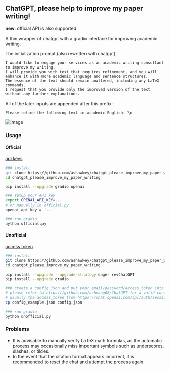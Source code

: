 ## ChatGPT, please help to improve my paper writing!

**new**: official API is also supported.

A thin wrapper of chatgpt with a gradio interface for improving academic writing.

The initialization prompt (also rewritten with chatgpt):
```
I would like to engage your services as an academic writing consultant to improve my writing. 
I will provide you with text that requires refinement, and you will enhance it with more academic language and sentence structures.
The essence of the text should remain unaltered, including any LaTeX commands. 
I request that you provide only the improved version of the text without any further explanations.
```

All of the later inputs are appended after this prefix:
```
Please refine the following text in academic English: \n
```

![image](https://user-images.githubusercontent.com/25863658/220972178-f9a343ac-04aa-4367-bd23-31402801b56b.png)


### Usage

#### Official
[api keys](https://platform.openai.com/account/api-keys)
```bash
### install
git clone https://github.com/ashawkey/chatgpt_please_improve_my_paper_writing.git
cd chatgpt_please_improve_my_paper_writing

pip install --upgrade gradio openai

### setup your API key 
export OPENAI_API_KEY=...
# or manually in official.py
openai.api_key = '...'

### run gradio
python official.py
```

#### Unofficial
[access token](https://chat.openai.com/api/auth/session)
```bash
### install
git clone https://github.com/ashawkey/chatgpt_please_improve_my_paper_writing.git
cd chatgpt_please_improve_my_paper_writing

pip install --upgrade --upgrade-strategy eager revChatGPT
pip install --upgrade gradio

### create a config.json and put your email/password/access_token into it.
# please refer to https://github.com/acheong08/ChatGPT for a valid config.
# usually the access_token from https://chat.openai.com/api/auth/session is enough.
cp config_example.json config.json

### run gradio
python unofficial.py
```


### Problems
* It is advisable to manually verify LaTeX math formulas, as the automatic process may occasionally miss important symbols such as underscores, slashes, or tildes. 
* In the event that the citation format appears incorrect, it is recommended to reset the chat and attempt the process again.
